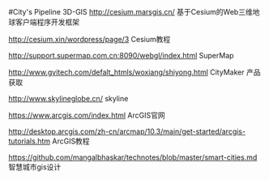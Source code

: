 #City's Pipeline 3D-GIS 
http://cesium.marsgis.cn/  基于Cesium的Web三维地球客户端程序开发框架

http://cesium.xin/wordpress/page/3 Cesium教程

http://support.supermap.com.cn:8090/webgl/index.html SuperMap 

http://www.gvitech.com/defalt_htmls/woxiang/shiyong.html CityMaker 产品获取

http://www.skylineglobe.cn/ skyline

https://www.arcgis.com/index.html ArcGIS官网

http://desktop.arcgis.com/zh-cn/arcmap/10.3/main/get-started/arcgis-tutorials.htm ArcGIS教程

https://github.com/mangalbhaskar/technotes/blob/master/smart-cities.md 智慧城市gis设计